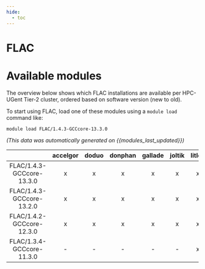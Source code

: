 ```yaml
---
hide:
  - toc
---
```


FLAC
====

# Available modules


The overview below shows which FLAC installations are available per HPC-UGent Tier-2 cluster, ordered based on software version (new to old).

To start using FLAC, load one of these modules using a `module load` command like:

```shell
module load FLAC/1.4.3-GCCcore-13.3.0
```

*(This data was automatically generated on {{modules_last_updated}})*  

| |accelgor|doduo|donphan|gallade|joltik|litleo|shinx|
| :---: | :---: | :---: | :---: | :---: | :---: | :---: | :---: |
|FLAC/1.4.3-GCCcore-13.3.0|x|x|x|x|x|x|x|
|FLAC/1.4.3-GCCcore-13.2.0|x|x|x|x|x|x|x|
|FLAC/1.4.2-GCCcore-12.3.0|x|x|x|x|x|x|x|
|FLAC/1.3.4-GCCcore-11.3.0|-|-|-|-|-|x|x|
